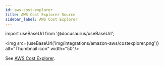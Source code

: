 ```yaml
---
id: aws-cost-explorer
title: AWS Cost Explorer Source
sidebar_label: AWS Cost Explorer
---
```


import useBaseUrl from '@docusaurus/useBaseUrl';

<img src={useBaseUrl('img/integrations/amazon-aws/costexplorer.png')} alt="Thumbnail icon" width="50"/>

See [AWS Cost Explorer](docs/integrations/amazon-aws/cost-explorer.md).
